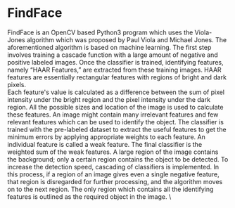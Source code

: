 # FindFace
FindFace is an OpenCV based Python3 program which uses the Viola-Jones algorithm which was proposed by Paul Viola and Michael Jones. The aforementioned algorithm is based on machine learning. The first step involves training a cascade function with a large amount of negative and positive labeled images. Once the classifier is trained, identifying features, namely “HAAR Features,” are extracted from these training images. HAAR features are essentially rectangular features with regions of bright and dark pixels. \
Each feature's value is calculated as a difference between the sum of pixel intensity under the bright region and the pixel intensity under the dark region. All the possible sizes and location of the image is used to calculate these features. An image might contain many irrelevant features and few relevant features which can be used to identify the object. The classifier is trained with the pre-labeled dataset to extract the useful features to get the minimum errors by applying appropriate weights to each feature. An individual feature is called a weak feature. The final classifier is the weighted sum of the weak features. A large region of the image contains the background; only a certain region contains the object to be detected. To increase the detection speed, cascading of classifiers is implemented. In this process, if a region of an image gives even a single negative feature, that region is disregarded for further processing, and the algorithm moves on to the next region. The only region which contains all the identifying features is outlined as the required object in the image. \
